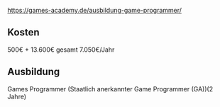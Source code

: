 https://games-academy.de/ausbildung-game-programmer/
## Kosten
500€ + 13.600€ gesamt
7.050€/Jahr
## Ausbildung
Games Programmer (Staatlich anerkannter Game Programmer (GA))(2 Jahre)